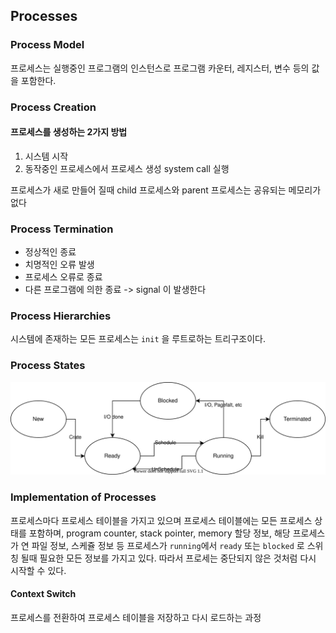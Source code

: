 ## Processes

### Process Model

프로세스는 실행중인 프로그램의 인스턴스로 프로그램 카운터, 레지스터, 변수 등의 값을 포함한다.

### Process Creation

#### 프로세스를 생성하는 2가지 방법

1. 시스템 시작
2. 동작중인 프로세스에서 프로세스 생성 system call 실행

프로세스가 새로 만들어 질때 child 프로세스와 parent 프로세스는 공유되는 메모리가 없다

### Process Termination

- 정상적인 종료
- 치명적인 오류 발생
- 프로세스 오류로 종료
- 다른 프로그램에 의한 종료  -> signal 이 발생한다

### Process Hierarchies

시스템에 존재하는 모든 프로세스는 `init` 을 루트로하는 트리구조이다.

### Process States

![02_ProcessesAndThreads_01](../Asset/02_ProcessesAndThreads_01.svg)

### Implementation of Processes

프로세스마다 프로세스 테이블을 가지고 있으며 프로세스 테이블에는 모든 프로세스 상태를 포함하며, program counter, stack pointer, memory 할당 정보, 해당 프로세스가 연 파일 정보, 스케쥴 정보 등 프로세스가 `running`에서 `ready` 또는 `blocked` 로 스위칭 될때 필요한 모든 정보를 가지고 있다. 따라서 프로세는 중단되지 않은 것처럼 다시 시작할 수 있다.

#### Context Switch

프로세스를 전환하여 프로세스 테이블을 저장하고 다시 로드하는 과정